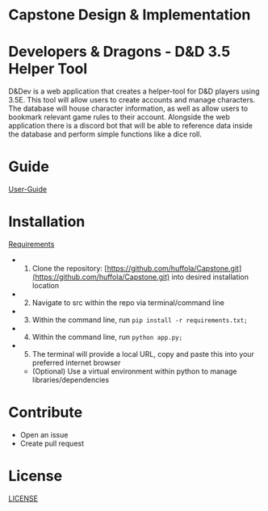 # Capstone Design &amp; Implementation

Developers & Dragons - D&D 3.5 Helper Tool
==========================================

D&Dev is a web application that creates a helper-tool for D&D players using 3.5E. This tool will allow users to create accounts and manage characters. The database will house character information, as well as allow users to bookmark relevant game rules to their account. Alongside the web application there is a discord bot that will be able to reference data inside the database and perform simple functions like a dice roll.

# Guide
[User-Guide](https://github.com/)

# Installation
[Requirements](https://github.com/)

  - 1. Clone the repository: [https://github.com/huffola/Capstone.git](https://github.com/huffola/Capstone.git) into desired installation location
  - 2. Navigate to src within the repo via terminal/command line
  - 3. Within the command line, run `pip install -r requirements.txt;`
  - 4. Within the command line, run `python app.py;`
  - 5. The terminal will provide a local URL, copy and paste this into your preferred internet browser
     - (Optional) Use a virtual environment within python to manage libraries/dependencies

# Contribute

- Open an issue
- Create pull request

# License
[LICENSE](https://github.com/huffola/Capstone/blob/main/LICENSE)
